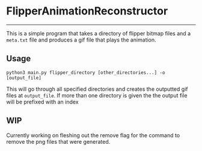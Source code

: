 # FlipperAnimationReconstructor
---
This is a simple program that takes a directory of flipper bitmap files and a `meta.txt` file and produces a gif file that plays the animation.

## Usage

`python3 main.py flipper_directory [other_directories...] -o [output_file]`

This will go through all specified directories and creates the outputted gif files at `output_file`. If more than one directory is given the the output file will be prefixed with an index 

## WIP
Currently working on fleshing out the remove flag for the command to remove the png files that were generated.
